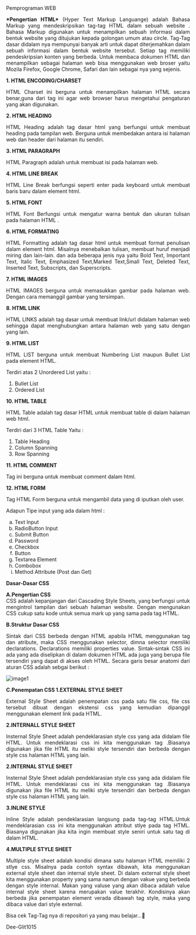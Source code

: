 <html>
  <body>
    Pemprograman WEB

<p align = "justify">
  <b>*Pengertian HTML* </b>
(Hyper Text Markup Languange) adalah Bahasa Markup yang mendeskripsikan tag-tag HTML dalam sebuah website . 
Bahasa Markup digunakan untuk menampilkan sebuah informasi dalam bentuk website yang ditujukan kepada golongan umum atau circle.
Tag-Tag dasar didalam nya mempunyai banyak arti untuk dapat diterjemahkan dalam sebuah informasi dalam bentuk website tersebut. 
Setiap tag memiliki pendeskripsian konten yang berbeda. Untuk membaca dokumen HTML dan menampilkan sebagai halaman web bisa
menggunakan web broser yaitu Mozila Firefox, Google Chrome, Safari dan lain sebagai nya yang sejenis. </p>

<b> 1. HTML ENCODING/CHARSET</b>
<p align = "justify"> HTML Charset ini berguna untuk menampilkan halaman HTML secara benar,guna dari tag ini agar web browser harus mengetahui pengaturan yang akan digunakan. </p>
<b> 2. HTML HEADING </b>
<p align = "justify"> HTML Heading adalah tag dasar html yang berfungsi untuk membuat heading pada tampilan web. Berguna untuk membedakan antara isi halaman web dan header dari halaman itu sendiri. </p>
<b> 3. HTML PARAGRAPH </b>
<p align = "justify"> HTML Paragraph adalah untuk membuat isi pada halaman web. </p>
<b> 4. HTML LINE BREAK </b>
<p align = "justify"> HTML Line Break berfungsi seperti enter pada keyboard untuk membuat baris baru dalam element html. </p>
<b> 5. HTML FONT </b>
<p align = "justify"> HTML Font Berfungsi untuk mengatur warna bentuk dan ukuran tulisan pada halaman HTML .</p>
<b> 6. HTML FORMATING </b>
<p align = "justify"> HTML Formatting adalah tag dasar html untuk membuat format penulisan dalam element html. Misalnya menebalkan tulisan, membuat huruf menjadi miring dan lain-lain. dan ada beberapa jenis nya yaitu Bold Text, Important Text, Italic Text, Emphasized Text,Marked Text,Small Text, Deleted Text, Inserted Text, Subscripts, dan Superscripts. </p>
<b> 7. HTML IMAGES </b>
<p align = "justify"> HTML IMAGES berguna untuk memasukkan gambar pada halaman web. Dengan cara memanggil gambar yang tersimpan.</p>
<b> 8. HTML LINK </b>
<p align = "justify"> HTML LINKS adalah tag dasar untuk membuat link/url didalam halaman web sehingga dapat menghubungkan antara halaman web yang satu dengan yang lain.</p>
<b> 9. HTML LIST </b>
<p align = "justify"> HTML LIST berguna untuk membuat Numbering List maupun Bullet List pada element HTML.</p>
Terdiri atas 2 Unordered List yaitu : 
<ol>
<li>Bullet List</li>
<li>Ordered List</li>
</ol>
<b> 10. HTML TABLE </b>
<p align = "justify"> HTML Table adalah tag dasar HTML untuk membuat table di dalam halaman web html.</p>
Terdiri dari 3 HTML Table Yaitu :
<ol>
<li>Table Heading </li>
<li>Column Spanning </li>
<li>Row Spanning </li>
</ol>
<b> 11. HTML COMMENT </b>
<p align = "justify"> Tag ini berguna untuk membuat comment dalam html.</p>
<b> 12. HTML FORM </b>
<p align = "justify"> Tag HTML Form berguna untuk mengambil data yang di iputkan oleh user.</p>
Adapun Tipe input yang ada dalam html :
<ol type = 'a'>
<li>Text Input</li>
<li>RadioButton Input</li>
<li>Submit Button</li>
<li>Password</li>
<li>Checkbox</li>
<li>Button</li>
<li>Textarea Element</li> 
<li>Combobox</li>
<li>Method Attribute (Post dan Get)</li>
</ol>
<b>Dasar-Dasar CSS </b>
<p align = "justify">
  <b>A.Pengertian CSS </b>
  <br> CSS adalah kepanjangan dari Cascading Style Sheets, yang berfungsi untuk mengintrol tampilan dari sebuah halaman website. Dengan mengunakan CSS cukup satu kode untuk semua mark up yang sama pada tag HTML.</br>
  
  <b>B.Struktur Dasar CSS </b>
  <p align = "justify">
  Sintak dari CSS berbeda dengan HTML apabila HTML menggunakan tag dan atribute, maka CSS menggunakan selector, dimna selector memiliki declarations. Declarations memiliki properties value. Sintak-sintak CSS ini ada yang ada diselipkan di dalam dokumen HTML ada juga yang berupa file tersendiri yang dapat di akses oleh HTML. Secara garis besar anatomi dari aturan CSS adalah sebgai berikut :</p>

  ![image1](https://github.com/user-attachments/assets/ff39b4bb-c5f3-46ef-8cd8-7a94a254d803)
 

 <b> C.Penempatan CSS </b>
   <b> 1.EXTERNAL STYLE SHEET </b>
   <p align = "justify">
    External Style Sheet adalah penempatan css pada satu file css, file css tersebut dibuat dengan ekstensi css yang kemudian dipanggil menggunakan element link pada HTML.</p>
     <b> 2.INTERNALL STYLE SHEET </b>
      <p align = "justify">
     Insternal Style Sheet adalah pendeklarasian style css yang ada didalam file HTML. Untuk mendeklarasi css ini kita menggunakan tag <stlye>.Biasanya digunakan jika file HTML itu meliki style tersendiri dan berbeda dengan style css halaman HTML yang lain.</p>
     <b> 2.INTERNAL STYLE SHEET </b>
      <p align = "justify">
     Insternal Style Sheet adalah pendeklarasian style css yang ada didalam file HTML. Untuk mendeklarasi css ini kita menggunakan tag <stlye>.Biasanya digunakan jika file HTML itu meliki style tersendiri dan berbeda dengan style css halaman HTML yang lain.</p>
     <b> 3.INLINE STYLE </b>
      <p align = "justify">
     Inline Style adalah pendeklarasian langsung pada tag-tag HTML.Untuk mendeklarasian css ini kita menggunakan attribut stlye pada tag HTML. Biasanya digunakan jika kita ingin membuat style seniri untuk satu tag di dalam HTML.</p>
     <b> 4.MULTIPLE STYLE SHEET </b>
      <p align = "justify">
     Multiple style sheet adalah kondisi dimana satu halaman HTML memiliki 2 stlye css. Misalnya pada contoh syntax dibawah, kita menggunakan external style sheet dan internal style sheet. Di dalam external style sheet kita menggunakan property yang sama namun dengan vakue yang berbeda dengan style internal. Makan yang valuse yang akan dibaca adalah value internal style sheet karena merupakan value terakhir. Kondisinya akan berbeda jika penempatan element <link> verada dibawah tag style, maka yang dibaca value dari style external. </p>


Bisa cek Tag-Tag nya di repositori ya yang mau belajar...🤞

Dee-Glit1015

  </body>
</html>

